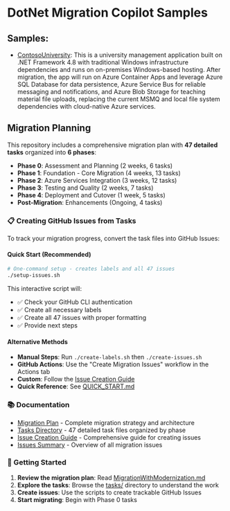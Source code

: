 # DotNet Migration Copilot Samples

## Samples:

- [ContosoUniversity](https://github.com/Azure-Samples/dotnet-migration-copilot-samples/tree/main/ContosoUniversity): This is a university management application built on .NET Framework 4.8 with traditional Windows infrastructure dependencies and runs on on-premises Windows-based hosting. After migration, the app will run on Azure Container Apps and leverage Azure SQL Database for data persistence, Azure Service Bus for reliable messaging and notifications, and Azure Blob Storage for teaching material file uploads, replacing the current MSMQ and local file system dependencies with cloud-native Azure services.

## Migration Planning

This repository includes a comprehensive migration plan with **47 detailed tasks** organized into **6 phases**:

- **Phase 0**: Assessment and Planning (2 weeks, 6 tasks)
- **Phase 1**: Foundation - Core Migration (4 weeks, 13 tasks)
- **Phase 2**: Azure Services Integration (3 weeks, 12 tasks)
- **Phase 3**: Testing and Quality (2 weeks, 7 tasks)
- **Phase 4**: Deployment and Cutover (1 week, 5 tasks)
- **Post-Migration**: Enhancements (Ongoing, 4 tasks)

### 📋 Creating GitHub Issues from Tasks

To track your migration progress, convert the task files into GitHub Issues:

#### Quick Start (Recommended)
```bash
# One-command setup - creates labels and all 47 issues
./setup-issues.sh
```

This interactive script will:
- ✅ Check your GitHub CLI authentication
- ✅ Create all necessary labels
- ✅ Create all 47 issues with proper formatting
- ✅ Provide next steps

#### Alternative Methods
- **Manual Steps**: Run `./create-labels.sh` then `./create-issues.sh`
- **GitHub Actions**: Use the "Create Migration Issues" workflow in the Actions tab
- **Custom**: Follow the [Issue Creation Guide](./ISSUE_CREATION_GUIDE.md)
- **Quick Reference**: See [QUICK_START.md](./QUICK_START.md)

### 📚 Documentation

- [Migration Plan](./MigrationWithModernization.md) - Complete migration strategy and architecture
- [Tasks Directory](./tasks/) - 47 detailed task files organized by phase
- [Issue Creation Guide](./ISSUE_CREATION_GUIDE.md) - Comprehensive guide for creating issues
- [Issues Summary](./ISSUES_SUMMARY.md) - Overview of all migration issues

### 🎯 Getting Started

1. **Review the migration plan**: Read [MigrationWithModernization.md](./MigrationWithModernization.md)
2. **Explore the tasks**: Browse the [tasks/](./tasks/) directory to understand the work
3. **Create issues**: Use the scripts to create trackable GitHub Issues
4. **Start migrating**: Begin with Phase 0 tasks
